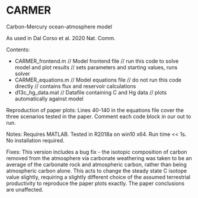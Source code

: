 # CARMER
Carbon-Mercury ocean-atmosphere model

As used in Dal Corso et al. 2020 Nat. Comm.

Contents:

- CARMER_frontend.m // Model frontend file // run this code to solve model and plot results // sets parameters and starting values, runs solver
- CARMER_equations.m // Model equations file // do not run this code directly // contains flux and reservoir calculations
- d13c_hg_data.mat // Datafile containing C and Hg data // plots automatically against model

Reproduction of paper plots:
Lines 40-140 in the equations file cover the three scenarios tested in the paper. Comment each code block in our out to run.

Notes:
Requires MATLAB. Tested in R2018a on win10 x64. Run time << 1s. No installation required.

Fixes:
This version includes a bug fix  - the isotopic composition of carbon removed from the atmosphere via carbonate weathering was taken to be an average of the carbonate rock and atmospheric carbon, rather than being atmospheric carbon alone. This acts to change the steady state C isotope value slightly, requiring a slightly different choice of the assumed terrestrial productivity to reproduce the paper plots exactly. The paper conclusions are unaffected.

